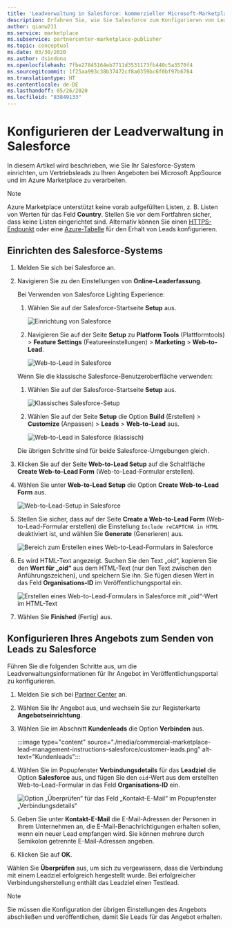```yaml
---
title: 'Leadverwaltung in Salesforce: kommerzieller Microsoft-Marketplace'
description: Erfahren Sie, wie Sie Salesforce zum Konfigurieren von Leads für Microsoft AppSource und Azure Marketplace verwenden.
author: qianw211
ms.service: marketplace
ms.subservice: partnercenter-marketplace-publisher
ms.topic: conceptual
ms.date: 03/30/2020
ms.author: dsindona
ms.openlocfilehash: 7fbe27845164eb7711d3531173fb440c5a3570f4
ms.sourcegitcommit: 1f25aa993c38b37472cf8a0359bc6f0bf97b6784
ms.translationtype: HT
ms.contentlocale: de-DE
ms.lasthandoff: 05/26/2020
ms.locfileid: "83849133"
---
```

# <a name="configure-lead-management-for-salesforce"></a>Konfigurieren der Leadverwaltung in Salesforce

In diesem Artikel wird beschrieben, wie Sie Ihr Salesforce-System einrichten, um Vertriebsleads zu Ihren Angeboten bei Microsoft AppSource und im Azure Marketplace zu verarbeiten.

> [!NOTE]
> Azure Marketplace unterstützt keine vorab aufgefüllten Listen, z. B. Listen von Werten für das Feld **Country**. Stellen Sie vor dem Fortfahren sicher, dass keine Listen eingerichtet sind. Alternativ können Sie einen [HTTPS-Endpunkt](./commercial-marketplace-lead-management-instructions-https.md) oder eine [Azure-Tabelle](./commercial-marketplace-lead-management-instructions-azure-table.md) für den Erhalt von Leads konfigurieren.

## <a name="set-up-your-salesforce-system"></a>Einrichten des Salesforce-Systems

1. Melden Sie sich bei Salesforce an.
1. Navigieren Sie zu den Einstellungen von **Online-Leaderfassung**. 
    
    Bei Verwenden von Salesforce Lighting Experience:
    1. Wählen Sie auf der Salesforce-Startseite **Setup** aus.

       ![Einrichtung von Salesforce](./media/commercial-marketplace-lead-management-instructions-salesforce/salesforce-1.png)

    1. Navigieren Sie auf der Seite **Setup** zu **Platform Tools** (Plattformtools)  >  **Feature Settings** (Featureeinstellungen)  >  **Marketing**  >  **Web-to-Lead**.

        ![Web-to-Lead in Salesforce](./media/commercial-marketplace-lead-management-instructions-salesforce/salesforce-2.png)

    Wenn Sie die klassische Salesforce-Benutzeroberfläche verwenden:

    1. Wählen Sie auf der Salesforce-Startseite **Setup** aus.

       ![Klassisches Salesforce-Setup](./media/commercial-marketplace-lead-management-instructions-salesforce/salesforce-classic-setup.png)

    1. Wählen Sie auf der Seite **Setup** die Option **Build** (Erstellen)  >  **Customize** (Anpassen)  >  **Leads**  >  **Web-to-Lead** aus.

        ![Web-to-Lead in Salesforce (klassisch)](./media/commercial-marketplace-lead-management-instructions-salesforce/salesforce-classic-web-to-lead.png)

   Die übrigen Schritte sind für beide Salesforce-Umgebungen gleich.

1. Klicken Sie auf der Seite **Web-to-Lead Setup** auf die Schaltfläche **Create Web-to-Lead Form** (Web-to-Lead-Formular erstellen).
1. Wählen Sie unter **Web-to-Lead Setup** die Option **Create Web-to-Lead Form** aus.

    ![Web-to-Lead-Setup in Salesforce](./media/commercial-marketplace-lead-management-instructions-salesforce/salesforce-3.png)

1. Stellen Sie sicher, dass auf der Seite **Create a Web-to-Lead Form** (Web-to-Lead-Formular erstellen) die Einstellung `Include reCAPTCHA in HTML` deaktiviert ist, und wählen Sie **Generate** (Generieren) aus.

    ![Bereich zum Erstellen eines Web-to-Lead-Formulars in Salesforce](./media/commercial-marketplace-lead-management-instructions-salesforce/salesforce-4.png)

1. Es wird HTML-Text angezeigt. Suchen Sie den Text „oid“, kopieren Sie den **Wert für „oid“**  aus dem HTML-Text (nur den Text zwischen den Anführungszeichen), und speichern Sie ihn. Sie fügen diesen Wert in das Feld **Organisations-ID** im Veröffentlichungsportal ein.

    ![Erstellen eines Web-to-Lead-Formulars in Salesforce mit „oid“-Wert im HTML-Text](./media/commercial-marketplace-lead-management-instructions-salesforce/salesforce-5.png)

1. Wählen Sie **Finished** (Fertig) aus.

## <a name="configure-your-offer-to-send-leads-to-salesforce"></a>Konfigurieren Ihres Angebots zum Senden von Leads zu Salesforce

Führen Sie die folgenden Schritte aus, um die Leadverwaltungsinformationen für Ihr Angebot im Veröffentlichungsportal zu konfigurieren.

1. Melden Sie sich bei [Partner Center](https://partner.microsoft.com/dashboard/home) an.

1. Wählen Sie Ihr Angebot aus, und wechseln Sie zur Registerkarte **Angebotseinrichtung**.

1. Wählen Sie im Abschnitt **Kundenleads** die Option **Verbinden** aus.

    :::image type="content" source="./media/commercial-marketplace-lead-management-instructions-salesforce/customer-leads.png" alt-text="Kundenleads":::

1. Wählen Sie im Popupfenster **Verbindungsdetails** für das **Leadziel** die Option **Salesforce** aus, und fügen Sie den `oid`-Wert aus dem erstellten Web-to-Lead-Formular in das Feld **Organisations-ID** ein.

    ![Option „Überprüfen“ für das Feld „Kontakt-E-Mail“ im Popupfenster „Verbindungsdetails“](./media/commercial-marketplace-lead-management-instructions-salesforce/salesforce-connection-details.png)

1. Geben Sie unter **Kontakt-E-Mail** die E-Mail-Adressen der Personen in Ihrem Unternehmen an, die E-Mail-Benachrichtigungen erhalten sollen, wenn ein neuer Lead empfangen wird. Sie können mehrere durch Semikolon getrennte E-Mail-Adressen angeben.

1. Klicken Sie auf **OK**.

Wählen Sie **Überprüfen** aus, um sich zu vergewissern, dass die Verbindung mit einem Leadziel erfolgreich hergestellt wurde. Bei erfolgreicher Verbindungsherstellung enthält das Leadziel einen Testlead.

>[!NOTE]
>Sie müssen die Konfiguration der übrigen Einstellungen des Angebots abschließen und veröffentlichen, damit Sie Leads für das Angebot erhalten.

